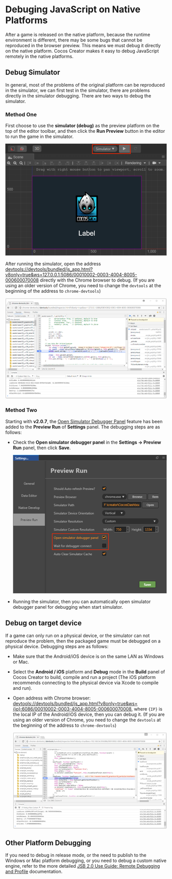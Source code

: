 # Debuging JavaScript on Native Platforms

After a game is released on the native platform, because the runtime environment is different, there may be some bugs that cannot be reproduced in the browser preview. This means we must debug it directly on the native platform. Cocos Creator makes it easy to debug JavaScript remotely in the native platforms.

## Debug Simulator

In general, most of the problems of the original platform can be reproduced in the simulator, we can first test in the simulator, there are problems directly in the simulator debugging. There are two ways to debug the simulator.

### Method One

First choose to use the **simulator (debug)** as the preview platform on the top of the editor toolbar, and then click the **Run Preview** button in the editor to run the game in the simulator.

![](debug-jsb/simulator-run.png)

After running the simulator, open the address <devtools://devtools/bundled/js_app.html?v8only=true&ws=127.0.0.1:5086/00010002-0003-4004-8005-000600070008> directly with the Chrome browser to debug. (If you are using an older version of Chrome, you need to change the `devtools` at the beginning of the address to `chrome-devtools`)

![](debug-jsb/v8-win32-debug.png)

### Method Two

Starting with **v2.0.7**, the [Open Simulator Debugger Panel](../getting-started/basics/editor-panels/preferences.md#preview-run) feature has been added to the **Preview Run** of **Settings** panel. The debugging steps are as follows:

- Check the **Open simulator debugger panel** in the **Settings -> Preview Run** panel, then click **Save**.

  ![](debug-jsb/debug-in-editor.png)

- Running the simulator, then you can automatically open simulator debugger panel for debugging when start simulator.

## Debug on target device

If a game can only run on a physical device, or the simulator can not reproduce the problem, then the packaged game must be debugged on a physical device. Debugging steps are as follows:

- Make sure that the Android/iOS device is on the same LAN as Windows or Mac.

- Select the **Android / iOS** platform and **Debug** mode in the **Build** panel of Cocos Creator to build, compile and run a project (The iOS platform recommends connecting to the physical device via Xcode to compile and run).

- Open address with Chrome browser: <devtools://devtools/bundled/js_app.html?v8only=true&ws={ip}:6086/00010002-0003-4004-8005-000600070008>, where `{IP}` is the local IP of the Android/iOS device, then you can debug it. (If you are using an older version of Chrome, you need to change the `devtools` at the beginning of the address to `chrome-devtools`)

  ![](debug-jsb/v8-android-debug.png)

## Other Platform Debugging

If you need to debug in release mode, or the need to publish to the Windows or Mac platform debugging, or you need to debug a custom native engine, refer to the more detailed [JSB 2.0 Use Guide: Remote Debugging and Profile](../advanced-topics/JSB2.0-learning.md#remote-debugging-and-profile) documentation.
